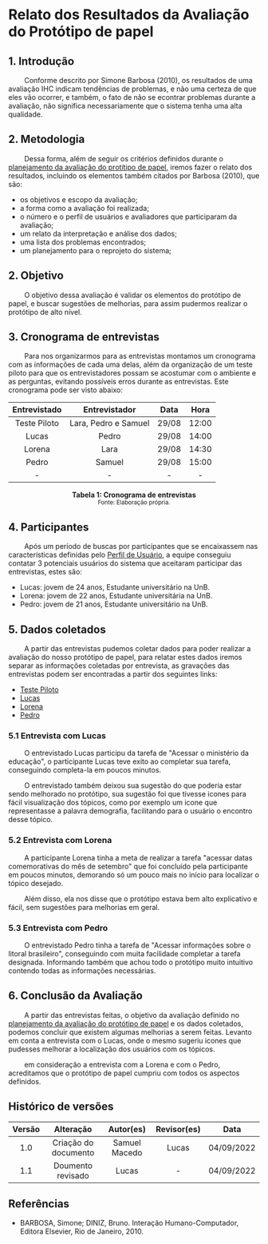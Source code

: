 # Relato dos Resultados da Avaliação do Protótipo de papel

## 1. Introdução

&emsp;&emsp; Conforme descrito por Simone Barbosa (2010), os resultados de uma avaliação IHC indicam tendências de problemas, e não uma certeza de que eles vão ocorrer, e também, o fato de não se econtrar problemas durante a avaliação, não significa necessariamente que o sistema tenha uma alta qualidade.

## 2. Metodologia
&emsp;&emsp; Dessa forma, além de seguir os critérios definidos durante o [planejamento da avaliação do protítipo de papel](./PlanejamentoAvaliPropPapelV2.md), iremos fazer o relato dos resultados, incluindo os elementos também citados por Barbosa (2010), que são:

- os objetivos e escopo da avaliação;
- a forma como a avaliação foi realizada;
- o número e o perfil de usuários e avaliadores que participaram da avaliação;
- um relato da interpretação e análise dos dados;
- uma lista dos problemas encontrados;
- um planejamento para o reprojeto do sistema;

## 2. Objetivo
&emsp;&emsp; O objetivo dessa avaliação é validar os elementos do protótipo de papel, e buscar sugestões de melhorias, para assim pudermos realizar o protótipo de alto nível.

## 3. Cronograma de entrevistas

&emsp;&emsp; Para nos organizarmos para as entrevistas montamos um cronograma com as informações de cada uma delas, além da organização de um teste piloto para que os entrevistadores possam se acostumar com o ambiente e as perguntas, evitando possíveis erros durante as entrevistas. Este cronograma pode ser visto abaixo:

<center>

| Entrevistado |                Entrevistador               | Data |         Hora        |  
|:------:|:--------------------------------------:|:-----------:|:----------------------:|
|   Teste Piloto  |  Lara, Pedro e Samuel|    29/08    | 12:00 | 
|   Lucas  |  Pedro  |    29/08    | 14:00 | 
|   Lorena  |  Lara  |    29/08    | 14:30 |  
|   Pedro  |  Samuel  |    29/08    | 15:00 | 
|   -  |  -  |    -    | - |

</center>

<figcaption align='center'>
    <b>Tabela 1: Cronograma de entrevistas</b>
    <br><small>Fonte: Elaboração própria.</small>
</figcaption>

## 4. Participantes

&emsp;&emsp; Após um período de buscas por participantes que se encaixassem nas características definidas pelo [Perfil de Usuário](../analiseRequisitos/perfilUsuario.md), a equipe conseguiu contatar 3 potenciais usuários do sistema que aceitaram participar das entrevistas, estes são:

- Lucas: jovem de 24 anos, Estudante universitário na UnB.
- Lorena: jovem de 22 anos, Estudante universitária na UnB.
- Pedro: jovem de 21 anos, Estudante universitário na UnB.

## 5. Dados coletados

&emsp;&emsp; A partir das entrevistas pudemos coletar dados para poder realizar a avaliação do nosso protótipo de papel, para relatar estes dados iremos separar as informações coletadas por entrevista, as gravações das entrevistas podem ser encontradas a partir dos seguintes links:

- [Teste Piloto](./entrevistaLucas.md)
- [Lucas](./entrevistaLucas.md)
- [Lorena](./entrevistaLorena.md)
- [Pedro](./entrevistaPedro.md)

### 5.1 Entrevista com Lucas
&emsp;&emsp;  O entrevistado Lucas participu da tarefa de "Acessar o ministério da educação", o participante Lucas teve exito ao completar sua tarefa, conseguindo completa-la em poucos minutos.

&emsp;&emsp; O entrevistado também deixou sua sugestão do que poderia estar sendo melhorado no protótipo, sua sugestão foi que tivesse icones para fácil visualização dos tópicos, como por exemplo um icone que representasse a palavra demografia, facilitando para o usuário o encontro desse tópico.

### 5.2 Entrevista com Lorena
&emsp;&emsp; A participante Lorena tinha a meta de realizar a tarefa "acessar datas comemorativas do mês de setembro" que foi concluído pela participante em poucos minutos, demorando só um pouco mais no início para localizar o tópico desejado.

&emsp;&emsp; Além disso, ela nos disse que o protótipo estava bem alto explicativo e fácil, sem sugestões para melhorias em geral.

### 5.3 Entrevista com Pedro
&emsp;&emsp; O entrevistado Pedro tinha a tarefa de "Acessar informações sobre o litoral brasileiro", conseguindo com muita facilidade completar a tarefa designada. Informando também que achou todo o protótipo muito intuitivo contendo todas as informações necessárias.


## 6. Conclusão da Avaliação
&emsp;&emsp; A partir das entrevistas feitas, o objetivo da avaliação definido no [planejamento da avaliação do protótipo de papel](./PlanejamentoAvaliPropPapelV2.md) e os dados coletados, podemos concluir que existem algumas melhorias a serem feitas. Levanto em conta a entrevista com o Lucas, onde o mesmo sugeriu icones que pudesses melhorar a localização dos usuários com os tópicos.

&emsp;&emsp; em consideração a entrevista com a Lorena e com o Pedro, acreditamos que o protótipo de papel cumpriu com todos os aspectos definidos. 




## Histórico de versões

| Versão |                Alteração               | Autor(es) |         Revisor(es)        |  Data |
|:------:|:--------------------------------------:|:-----------:|:----------------------:|:-----:|
|   1.0  |  Criação do documento  |    Samuel Macedo    | Lucas| 04/09/2022 |
|   1.1  |  Doumento revisado  |   Lucas   | - | 04/09/2022 |


## Referências

- BARBOSA, Simone; DINIZ, Bruno. Interação Humano-Computador, Editora Elsevier, Rio de Janeiro, 2010.